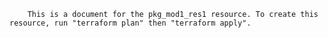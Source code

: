 
		This is a document for the pkg_mod1_res1 resource. To create this resource, run "terraform plan" then "terraform apply".
		